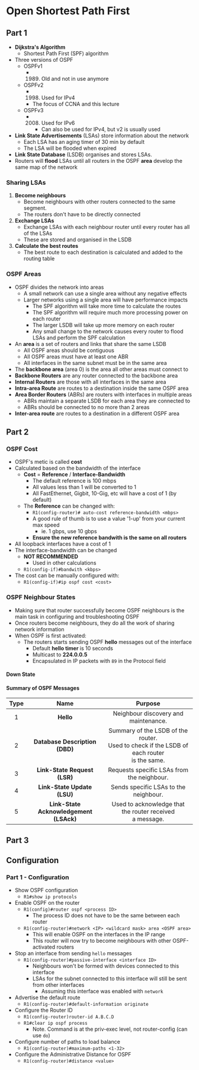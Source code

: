 # Open Shortest Path First

## Part 1

- **Dijkstra's Algorithm**
  - Shortest Path First (SPF) algorithm
- Three versions of OSPF
  - OSPFv1
    - 1989. Old and not in use anymore
  - OSPFv2
    - 1998. Used for IPv4
    - The focus of CCNA and this lecture
  - OSPFv3
    - 2008. Used for IPv6
      - Can also be used for IPv4, but v2 is usually used
- **Link State Advertisements** (LSAs) store information about the network
  - Each LSA has an aging timer of 30 min by default
  - The LSA will be flooded when expired
- **Link State Database** (LSDB) organises and stores LSAs.
- Routers will **flood** LSAs until all routers in the OSPF **area** develop the same map of the network

### Sharing LSAs

1. **Become neighbours**
    - Become neighbours with other routers connected to the same segment.
    - The routers don't have to be directly connected
2. **Exchange LSAs**
    - Exchange LSAs with each neighbour router until every router has all of the LSAs
    - These are stored and organised in the LSDB
3. **Calculate the best routes**
    - The best route to each destination is calculated and added to the routing table

### OSPF Areas

- OSPF divides the network into areas
  - A small network can use a single area without any negative effects
  - Larger networks using a single area will have performance impacts
    - The SPF algorithm will take more time to calculate the routes
    - The SPF algorithm will require much more processing power on each router
    - The larger LSDB will take up more memory on each router
    - Any small change to the network causes every router to flood LSAs and perform the SPF calculation
- An **area** is a set of routers and links that share the same LSDB
  - All OSPF areas should be contiguous
  - All OSPF areas must have at least one ABR
  - All interfaces in the same subnet must be in the same area
- The **backbone area** (area 0) is the area all other areas must connect to
- **Backbone Routers** are any router connected to the backbone area
- **Internal Routers** are those with all interfaces in the same area
- **Intra-area Route** are routes to a destination inside the same OSPF area
- **Area Border Routers** (ABRs) are routers with interfaces in multiple areas
  - ABRs maintain a separate LSDB for each area they are connected to
  - ABRs should be connected to no more than 2 areas
- **Inter-area route** are routes to a destination in a different OSPF area

## Part 2

### OSPF Cost

- OSPF's metic is called **cost**
- Calculated based on the bandwidth of the interface
  - **Cost** = **Reference** / **Interface-Bandwidth**
    - The default reference is 100 mbps
    - All values less than 1 will be converted to 1
    - All FastEthernet, Gigbit, 10-Gig, etc will have a cost of 1 (by default)
  - The **Reference** can be changed with:
    - `R1(config-router)# auto-cost reference-bandwidth <mbps>`
    - A good rule of thumb is to use a value '1-up' from your current max speed
      - ie. 1 gbps, use 10 gbps
    - **Ensure the new reference bandwith is the same on all routers**
- All loopback interfaces have a cost of 1
- The interface-bandwidth can be changed
  - **NOT RECOMMENDED**
    - Used in other calculations
  - `R1(config-if)#bandwith <kbps>`
- The cost can be manually configured with:
  - `R1(config-if)#ip ospf cost <cost>`

### OSPF Neighbour States

- Making sure that router successfully become OSPF neighbours is the main task in configuring and troubleshooting OSPF
- Once routers become neighbours, they do all the work of sharing network information
- When OSPF is first activated:
  - The routers starts sending OSPF **hello** messages out of the interface
    - Default **hello timer** is 10 seconds
    - Multicast to **224.0.0.5**
    - Encapsulated in IP packets with `89` in the Protocol field

#### Down State



#### Summary of OSPF Messages

| Type | Name                                          | Purpose                                                                                        |
|:----:|:---------------------------------------------:|:----------------------------------------------------------------------------------------------:|
| 1    | **Hello**                                     | Neighbour discovery and maintenance.                                                           |
| 2    | **Database Description**<br>**(DBD)**         | Summary of the LSDB of the router.<br>Used to check if the LSDB of each router<br>is the same. |
| 3    | **Link-State Request**<br>**(LSR)**           | Requests specific LSAs from the neighbour.                                                     |
| 4    | **Link-State Update**<br>**(LSU)**            | Sends specific LSAs to the neighbour.                                                          |
| 5    | **Link-State Acknowledgement**<br>**(LSAck)** | Used to acknowledge that the router received<br>a message.                                     |


## Part 3

## Configuration

### Part 1 - Configuration

- Show OSPF configuration
  - `R1#show ip protocols`
- Enable OSPF on the router
  - `R1(config)#router ospf <process ID>`
    - The process ID does not have to be the same between each router
  - `R1(config-router)#network <IP> <wildcard mask> area <OSPF area>`
    - This will enable OSPF on the interfaces in the IP range
    - This router will now try to become neighbours with other OSPF-activated routers
- Stop an interface from sending `hello` messages
  - `R1(config-router)#passive-interface <interface ID>`
    - Neighbours won't be formed with devices connected to this interface
    - LSAs for the subnet connected to this interface will still be sent from other interfaces
      - Assuming this interface was enabled with `network`
- Advertise the default route
  - `R1(config-router)#default-information originate`
- Configure the Router ID
  - `R1(config-router)router-id A.B.C.D`
  - `R1#clear ip ospf process`
    - Note. Command is at the priv-exec level, not router-config (can use `do`)
- Configure number of paths to load balance
  - `R1(config-router)#maximum-paths <1-32>`
- Configure the Administrative Distance for OSPF
  - `R1(config-router)#distance <value>`
